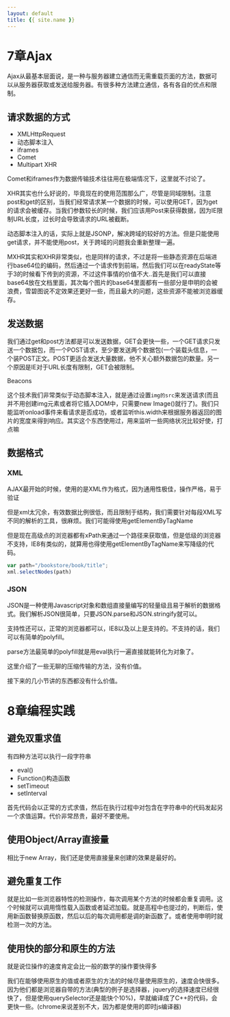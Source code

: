 ```yaml
---
layout: default
title: {{ site.name }}
---
```

# 7章Ajax
Ajax从最基本层面说，是一种与服务器建立通信而无需重载页面的方法，数据可以从服务器获取或发送给服务器。有很多种方法建立通信，各有各自的优点和限制。

## 请求数据的方式
 - XMLHttpRequest
 - 动态脚本注入
 - iframes
 - Comet
 - Multipart XHR

Comet和iframes作为数据传输技术往往用在极端情况下，这里就不讨论了。

XHR其实也什么好说的，毕竟现在的使用范围那么广，尽管是同域限制。注意post和get的区别，当我们经常请求某一个数据的时候，可以使用GET，因为get的请求会被缓存。当我们参数较长的时候，我们应该用Post来获得数据，因为IE限制URL长度，过长时会导致请求的URL被截断。

动态脚本注入的话，实际上就是JSONP，解决跨域的较好的方法。但是只能使用get请求，并不能使用post，关于跨域的问题我会重新整理一遍。

MXHR其实和XHR非常类似，也是同样的请求，不过是将一些静态资源在后端进行base64位的编码，然后通过一个请求传到前端，然后我们可以在readyState等于3的时候看下传到的资源，不过这件事情的价值不大..首先是我们可以直接base64放在文档里面，其次每个图片的base64里面都有一些部分是申明的会被浪费，雪碧图说不定效果还更好一些，而且最大的问题，这些资源不能被浏览器缓存。

## 发送数据
我们通过get和post方法都是可以发送数据，GET会更快一些，一个GET请求只发送一个数据包，而一个POST请求，至少要发送两个数据包(一个装载头信息，一个装POST正文。POST更适合发送大量数据，他不关心额外数据包的数量。另一个原因是IE对于URL长度有限制，GET会被限制。

  Beacons

这个技术我们非常类似于动态脚本注入，就是通过设置`img的src`来发送请求(而且并不用创建img元素或者将它插入DOM中，只需要new Image()就行了)。我们只能监听onload事件来看请求是否成功，或者监听this.width来根据服务器返回的图片的宽度来得到响应。其实这个东西使用过，用来监听一些网络状况比较好使，打点嘛

## 数据格式
### XML
AJAX最开始的时候，使用的是XML作为格式，因为通用性极佳，操作严格，易于验证

但是xml太冗余，有效数据比例很低，而且限制于结构，我们需要针对每段XML写不同的解析的工具，很麻烦。我们可能得使用getElementByTagName

但是现在高级点的浏览器都有xPath来通过一个路径来获取值，但是低级的浏览器不支持，IE8有类似的，就算用也得使用getElementByTagName来写降级的代码。

```javascript
var path="/bookstore/book/title";
xml.selectNodes(path)
```

### JSON
JSON是一种使用Javascript对象和数组直接量编写的轻量级且易于解析的数据格式。我们解析JSON很简单，只要JSON.parse和JSON.stringify就可以。

支持性还可以，正常的浏览器都可以，IE8以及以上是支持的。不支持的话，我们可以有简单的polyfill。

parse方法最简单的polyfill就是用eval执行一遍直接就能转化为对象了。

这里介绍了一些无聊的压缩传输的方法，没有价值。

接下来的几小节讲的东西都没有什么价值。

# 8章编程实践
## 避免双重求值
有四种方法可以执行一段字符串

 - eval()
 - Function()构造函数
 - setTimeout
 - setInterval

首先代码会以正常的方式求值，然后在执行过程中对包含在字符串中的代码发起另一个求值运算。代价非常昂贵，最好不要使用。

## 使用Object/Array直接量
相比于new Array，我们还是使用直接量来创建的效果是最好的。

## 避免重复工作
就是比如一些浏览器特性的检测操作，每次调用某个方法的时候都会重复调用。这个时候就可以调用惰性载入函数或者延迟加载。就是高程中也提过的，判断后，使用新函数替换原函数，然后以后的每次调用都是调的新函数了。或者使用申明时就检测一次的方法。

## 使用快的部分和原生的方法
就是说位操作的速度肯定会比一般的数学的操作要快得多

我们在能够使用原生的值或者原生的方法的时候尽量使用原生的，速度会快很多。因为他们都是浏览器自带的方法(典型的例子是选择器，jquery的选择速度已经很快了，但是使用querySelector还是能快个10%)，早就编译成了C++的代码，会更快一些。(chrome来说差别不大，因为都是使用的即时js编译器)
